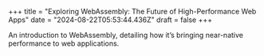 +++
title = "Exploring WebAssembly: The Future of High-Performance Web Apps"
date = "2024-08-22T05:53:44.436Z"
draft = false
+++

  An introduction to WebAssembly, detailing how it’s bringing near-native performance to web applications.
        